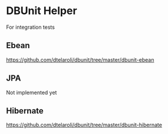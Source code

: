 # DBUnit Helper

For integration tests

## Ebean

https://github.com/dtelaroli/dbunit/tree/master/dbunit-ebean

## JPA

Not implemented yet

## Hibernate

https://github.com/dtelaroli/dbunit/tree/master/dbunit-hibernate
